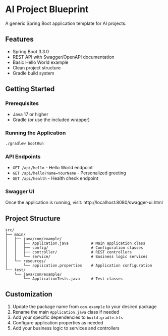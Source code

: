 # AI Project Blueprint

A generic Spring Boot application template for AI projects.

## Features

- Spring Boot 3.3.0
- REST API with Swagger/OpenAPI documentation
- Basic Hello World example
- Clean project structure
- Gradle build system

## Getting Started

### Prerequisites

- Java 17 or higher
- Gradle (or use the included wrapper)

### Running the Application

```bash
./gradlew bootRun
```

### API Endpoints

- `GET /api/hello` - Hello World endpoint
- `GET /api/hello?name=YourName` - Personalized greeting
- `GET /api/health` - Health check endpoint

### Swagger UI

Once the application is running, visit:
http://localhost:8080/swagger-ui.html

## Project Structure

```
src/
├── main/
│   ├── java/com/example/
│   │   ├── Application.java          # Main application class
│   │   ├── config/                   # Configuration classes
│   │   ├── controller/               # REST controllers
│   │   └── service/                  # Business logic services
│   └── resources/
│       └── application.properties    # Application configuration
└── test/
    └── java/com/example/
        └── ApplicationTests.java     # Test classes
```

## Customization

1. Update the package name from `com.example` to your desired package
2. Rename the main `Application.java` class if needed
3. Add your specific dependencies to `build.gradle.kts`
4. Configure application properties as needed
5. Add your business logic to services and controllers